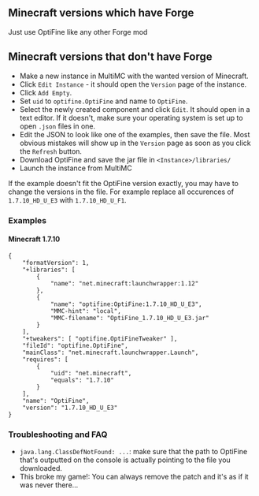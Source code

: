 ## Minecraft versions which have Forge

Just use OptiFine like any other Forge mod

## Minecraft versions that don't have Forge

* Make a new instance in MultiMC with the wanted version of Minecraft.
* Click `Edit Instance` - it should open the `Version` page of the instance.
* Click `Add Empty`.
* Set `uid` to `optifine.OptiFine` and name to `OptiFine`.
* Select the newly created component and click `Edit`. It should open in a text editor. If it doesn't, make sure your operating system is set up to open `.json` files in one.
* Edit the JSON to look like one of the examples, then save the file. Most obvious mistakes will show up in the `Version` page as soon as you click the `Refresh` button.
* Download OptiFine and save the jar file in `<Instance>/libraries/`
* Launch the instance from MultiMC

If the example doesn't fit the OptiFine version exactly, you may have to change the versions in the file. For example replace all occurences of `1.7.10_HD_U_E3` with `1.7.10_HD_U_F1`.

### Examples

#### Minecraft 1.7.10
```
{
    "formatVersion": 1,
    "+libraries": [
        {
            "name": "net.minecraft:launchwrapper:1.12"
        },
        {
            "name": "optifine:OptiFine:1.7.10_HD_U_E3",
            "MMC-hint": "local",
            "MMC-filename": "OptiFine_1.7.10_HD_U_E3.jar"
        }
    ],
    "+tweakers": [ "optifine.OptiFineTweaker" ],
    "fileId": "optifine.OptiFine",
    "mainClass": "net.minecraft.launchwrapper.Launch",
    "requires": [
        {
            "uid": "net.minecraft",
            "equals": "1.7.10"
        }
    ],
    "name": "OptiFine",
    "version": "1.7.10_HD_U_E3"
}
```

### Troubleshooting and FAQ

* `java.lang.ClassDefNotFound: ...`: make sure that the path to OptiFine that's outputted on the console is actually pointing to the file you downloaded.
* This broke my game!: You can always remove the patch and it's as if it was never there...